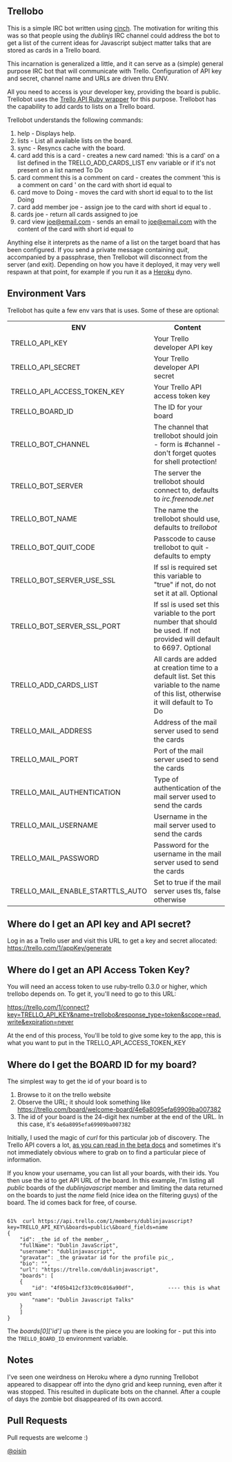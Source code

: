 ## Trellobo
This is a simple IRC bot written using [cinch](http://github.com/cinchrb/cinch). The motivation for writing this was so that people using the *dublinjs* IRC channel could address the bot to get a list of the current ideas for Javascript subject matter talks that are stored as cards in a Trello board.

This incarnation is generalized a little, and it can serve as a (simple) general purpose IRC bot that will communicate with Trello. Configuration of API key and secret, channel name and URLs are driven thru ENV.

All you need to access is your developer key, providing the board is public. Trellobot uses the [Trello API Ruby wrapper](https://github.com/jeremytregunna/ruby-trello) for this purpose. Trellobot has the capability to add cards to lists on a Trello board.

Trellobot understands the following commands:
  1. help - Displays help.
  2. lists - List all available lists on the board.
  3. sync - Resyncs cache with the board.
  4. card add this is a card - creates a new card named: 'this is a card' on a list defined in the TRELLO_ADD_CARDS_LIST env variable or if it's not present on a list named To Do
  5. card <id> comment this is a comment on card <id> - creates the comment 'this is a comment on card <id>' on the card with short id equal to <id>
  6. card <id> move to Doing - moves the card with short id equal to <id> to the list Doing
  7. card <id> add member joe - assign joe to the card with short id equal to <id>.
  8. cards joe - return all cards assigned to joe
  9. card <id> view joe@email.com - sends an email to joe@email.com with the content of the card with short id equal to <id>

Anything else it interprets as the name of a list on the target board that has been configured. If you send a private message containing *quit*, accompanied by a passphrase, then Trellobot will disconnect from the server (and exit). Depending on how you have it deployed, it may very well respawn at that point, for example if you run it as a [Heroku](http://www.heroku.com) dyno.


## Environment Vars
Trellobot has quite a few env vars that is uses. Some of these are optional:
<table>
  <tr><th>ENV</th><th>Content</th></tr>
  <tr><td>TRELLO_API_KEY</td><td>Your Trello developer API key</td></tr>
  <tr><td>TRELLO_API_SECRET</td><td>Your Trello developer API secret</td></tr>
  <tr><td>TRELLO_API_ACCESS_TOKEN_KEY</td><td>Your Trello API access token key</td></tr>
  <tr><td>TRELLO_BOARD_ID</td><td>The ID for your board</td></tr>
  <tr><td>TRELLO_BOT_CHANNEL</td><td>The channel that trellobot should join - form is #channel - don't forget quotes for shell protection!</td></tr>
  <tr><td>TRELLO_BOT_SERVER</td><td>The server the trellobot should connect to, defaults to <em>irc.freenode.net</em></td></tr>
  <tr><td>TRELLO_BOT_NAME</td><td>The name the trellobot should use, defaults to <em>trellobot</em></td></tr>
  <tr><td>TRELLO_BOT_QUIT_CODE</td><td> Passcode to cause trellobot to quit - defaults to empty</td></tr>
  <tr><td>TRELLO_BOT_SERVER_USE_SSL</td><td> If ssl is required set this variable to "true" if not, do not set it at all. Optional</td></tr>
  <tr><td>TRELLO_BOT_SERVER_SSL_PORT</td><td> If ssl is used set this variable to the port number that should be used. If not provided will default to 6697. Optional</td></tr>
  <tr><td>TRELLO_ADD_CARDS_LIST</td><td> All cards are added at creation time to a default list. Set this variable to the name of this list, otherwise it will default to To Do</td></tr>
  <tr><td>TRELLO_MAIL_ADDRESS</td><td> Address of the mail server used to send the cards</td></tr>
  <tr><td>TRELLO_MAIL_PORT</td><td> Port of the mail server used to send the cards</td></tr>
  <tr><td>TRELLO_MAIL_AUTHENTICATION</td><td> Type of authentication of the mail server used to send the cards</td></tr>
  <tr><td>TRELLO_MAIL_USERNAME</td><td> Username in the mail server used to send the cards</td></tr>
  <tr><td>TRELLO_MAIL_PASSWORD</td><td> Password for the username in the mail server used to send the cards</td></tr>
  <tr><td>TRELLO_MAIL_ENABLE_STARTTLS_AUTO</td><td> Set to true if the mail server uses tls, false otherwise</td></tr>
</table>

## Where do I get an API key and API secret?
Log in as a Trello user and visit this URL to get a key and secret allocated: https://trello.com/1/appKey/generate

## Where do I get an API Access Token Key?
You will need an access token to use ruby-trello 0.3.0 or higher, which trellobo depends on. To get it, you'll need to go to this URL:

https://trello.com/1/connect?key=TRELLO_API_KEY&name=trellobo&response_type=token&scope=read,write&expiration=never

At the end of this process, You'll be told to give some key to the app, this is what you want to put in the TRELLO_API_ACCESS_TOKEN_KEY

## Where do I get the BOARD ID for my board?

The simplest way to get the id of your board is to

1. Browse to it on the trello website
2. Observe the URL; it should look something like https://trello.com/board/welcome-board/4e6a8095efa69909ba007382
3. The id of your board is the 24-digit hex number at the end of the URL.  In this case, it's `4e6a8095efa69909ba007382`

Initially, I used the magic of _curl_ for this particular job of discovery. The Trello API covers a lot, [as you can read in the beta docs](https://trello.com/docs/api/index.html) and sometimes it's not immediately obvious where to grab on to find a particular piece of information.

If you know your username, you can list all your boards, with their ids. You then use the id to get API URL of the board. In this example, I'm listing all _public_ boards of the _dublinjavascript_ member and limiting the data returned on the boards to just the _name_ field (nice idea on the filtering guys) of the board. The id comes back for free, of course.

<pre><code>
61%  curl https://api.trello.com/1/members/dublinjavascript?key=TRELLO_API_KEY\&boards=public\&board_fields=name
{
    "id": _the id of the member_,
    "fullName": "Dublin JavaScript",
    "username": "dublinjavascript",
    "gravatar": _the gravatar id for the profile pic_,
    "bio": "",
    "url": "https://trello.com/dublinjavascript",
    "boards": [
	{
	    "id": "4f05b412cf33c09c016a90df",           ---- this is what you want
	    "name": "Dublin Javascript Talks"
	}
    ]
}
</code></pre>

The *boards[0]['id']* up there is the piece you are looking for - put this into the `TRELLO_BOARD_ID` environment variable.

## Notes

I've seen one weirdness on Heroku where a dyno running Trellobot appeared to disappear off into the dyno grid and keep running, even after it was stopped. This resulted in duplicate bots on the channel. After a couple of days the zombie bot disappeared of its own accord.

## Pull Requests

Pull requests are welcome :)

[@oisin](http://twitter.com/oisin)
